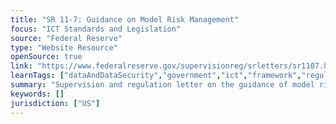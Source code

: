 ```yaml
---
title: "SR 11-7: Guidance on Model Risk Management"
focus: "ICT Standards and Legislation"
source: "Federal Reserve"
type: "Website Resource"
openSource: true
link: "https://www.federalreserve.gov/supervisionreg/srletters/sr1107.htm"
learnTags: ["dataAndDataSecurity","government","ict","framework","regulation"]
summary: "Supervision and regulation letter on the guidance of model risk management."
keywords: []
jurisdiction: ["US"]
---
```

